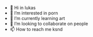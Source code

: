 - 👋 Hi in lukas
- 👀 I’m interested in porn
- 🌱 I’m currently learning art
- 💞️ I’m looking to collaborate on people
- 📫 How to reach me ksnd

<!---
TheAddictedSpider/TheAddictedSpider is a ✨ special ✨ repository because its `README.md` (this file) appears on your GitHub profile.
You can click the Preview link to take a look at your changes.
--->
